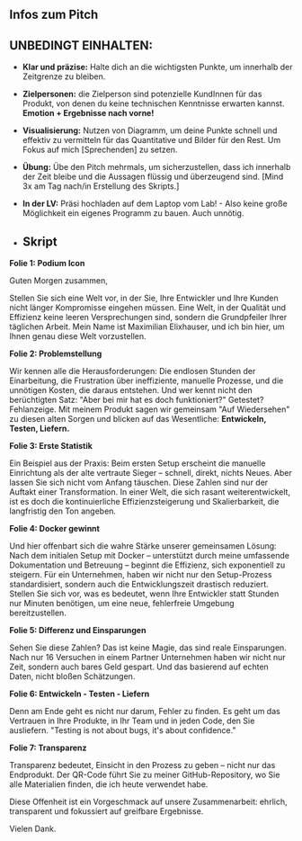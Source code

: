 ## Infos zum Pitch

## UNBEDINGT EINHALTEN:
- **Klar und präzise:** Halte dich an die wichtigsten Punkte, um innerhalb der Zeitgrenze zu bleiben.
- **Zielpersonen:** die Zielperson sind potenzielle KundInnen für das Produkt, von denen du keine technischen Kenntnisse erwarten kannst. **Emotion + Ergebnisse nach vorne!**
- **Visualisierung:** Nutzen von Diagramm, um deine Punkte schnell und effektiv zu vermitteln für das Quantitative und Bilder für den Rest. Um Fokus auf mich [Sprechenden] zu setzen.
- **Übung:** Übe den Pitch mehrmals, um sicherzustellen, dass ich innerhalb der Zeit bleibe und die Aussagen flüssig und überzeugend sind. [Mind 3x am Tag nach/in Erstellung des Skripts.]
- **In der LV:** Präsi hochladen auf dem Laptop vom Lab! - Also keine große Möglichkeit ein eigenes Programm zu bauen. Auch unnötig.

- ## Skript

**Folie 1: Podium Icon**

Guten Morgen zusammen,

Stellen Sie sich eine Welt vor, in der Sie, Ihre Entwickler und Ihre Kunden nicht länger Kompromisse eingehen müssen. Eine Welt, in der Qualität und Effizienz keine leeren Versprechungen sind, sondern die Grundpfeiler Ihrer täglichen Arbeit. Mein Name ist Maximilian Elixhauser, und ich bin hier, um Ihnen genau diese Welt vorzustellen.

**Folie 2: Problemstellung**

Wir kennen alle die Herausforderungen: Die endlosen Stunden der Einarbeitung, die Frustration über ineffiziente, manuelle Prozesse, und die unnötigen Kosten, die daraus entstehen. Und wer kennt nicht den berüchtigten Satz: "Aber bei mir hat es doch funktioniert?" Getestet? Fehlanzeige. Mit meinem Produkt sagen wir gemeinsam "Auf Wiedersehen" zu diesen alten Sorgen und blicken auf das Wesentliche: **Entwickeln, Testen, Liefern.**

**Folie 3: Erste Statistik**

Ein Beispiel aus der Praxis: Beim ersten Setup erscheint die manuelle Einrichtung als der alte vertraute Sieger – schnell, direkt, nichts Neues. Aber lassen Sie sich nicht vom Anfang täuschen. Diese Zahlen sind nur der Auftakt einer Transformation. In einer Welt, die sich rasant weiterentwickelt, ist es doch die kontinuierliche Effizienzsteigerung und Skalierbarkeit, die langfristig den Ton angeben.

**Folie 4: Docker gewinnt**

Und hier offenbart sich die wahre Stärke unserer gemeinsamen Lösung: Nach dem initialen Setup mit Docker – unterstützt durch meine umfassende Dokumentation und Betreuung – beginnt die Effizienz, sich exponentiell zu steigern. Für ein Unternehmen, haben wir nicht nur den Setup-Prozess standardisiert, sondern auch die Entwicklungszeit drastisch reduziert. Stellen Sie sich vor, was es bedeutet, wenn Ihre Entwickler statt Stunden nur Minuten benötigen, um eine neue, fehlerfreie Umgebung bereitzustellen.

**Folie 5: Differenz und Einsparungen**

Sehen Sie diese Zahlen? Das ist keine Magie, das sind reale Einsparungen. Nach nur 16 Versuchen in einem Partner Unternehmen haben wir nicht nur Zeit, sondern auch bares Geld gespart. Und das basierend auf echten Daten, nicht bloßen Schätzungen.

**Folie 6: Entwickeln - Testen - Liefern**

Denn am Ende geht es nicht nur darum, Fehler zu finden. Es geht um das Vertrauen in Ihre Produkte, in Ihr Team und in jeden Code, den Sie ausliefern. "Testing is not about bugs, it's about confidence."

**Folie 7: Transparenz**

Transparenz bedeutet, Einsicht in den Prozess zu geben – nicht nur das Endprodukt. Der QR-Code führt Sie zu meiner GitHub-Repository, wo Sie alle Materialien finden, die ich heute verwendet habe.

Diese Offenheit ist ein Vorgeschmack auf unsere Zusammenarbeit: ehrlich, transparent und fokussiert auf greifbare Ergebnisse.

Vielen Dank.
